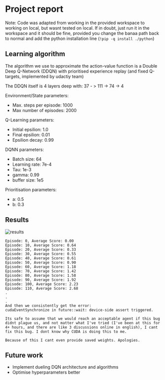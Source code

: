 # Project report

Note: Code was adapted from working in the provided workspace to working on local, but wasnt tested on local. If in doubt, just run it in the workspace and it should be fine, provided you change the banaa path back to normal and add the python installation line (`!pip -q install ./python`)

## Learning algorithm

The algorithm we use to approximate the action-value function is a Double Deep Q-Network (DDQN) with prioritised experience replay (and fixed Q-targets, implemented by udactiy team)

The DDQN itself is 4 layers deep with:
37 - > 111 -> 74 -> 4

Environment/State parameters:
- Max. steps per episode: 1000
- Max number of episodes: 2000

Q-Learning parameters:
- Initial epsilion: 1.0
- Final epsilion: 0.01
- Epsilion decay: 0.99

DQNN parameters:
- Batch size: 64
- Learning rate: 7e-4
- Tau: 1e-3
- gamma: 0.99
- buffer size: 1e5

Prioritisation parameters:
- a: 0.5
- b: 0.3

## Results

![results](plot.jpg)

```
Episode: 0, Average Score: 0.00
Episode: 10, Average Score: 0.64
Episode: 20, Average Score: 0.33
Episode: 30, Average Score: 0.55
Episode: 40, Average Score: 0.61
Episode: 50, Average Score: 0.90
Episode: 60, Average Score: 1.18
Episode: 70, Average Score: 1.42
Episode: 80, Average Score: 1.58
Episode: 90, Average Score: 1.92
Episode: 100, Average Score: 2.23
Episode: 110, Average Score: 2.68
.
.
.
And then we consistently get the error: 
cudaEventSynchronize in future::wait: device-side assert triggered.

Its safe to assume that we would reach an acceptable agent if this bug didnt plague us, and not matter what I've tried (I've been at this for 4+ hours, and there are like 3 discussions online in english), I cant fix this bug. I dont know why CUDA is doing this to me.

Because of this I cant even provide saved weights. Apologies.
```

## Future work

- Implement dueling DQN architecture and algorithms
- Optimise hyperparameters better
